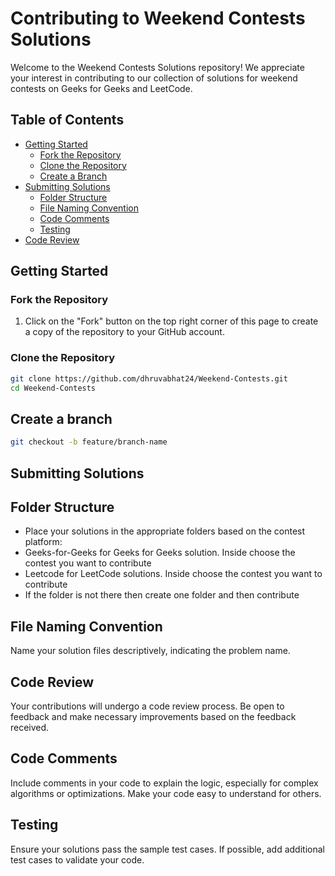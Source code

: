 # Contributing to Weekend Contests Solutions

Welcome to the Weekend Contests Solutions repository! We appreciate your interest in contributing to our collection of solutions for weekend contests on Geeks for Geeks and LeetCode.

## Table of Contents

- [Getting Started](#getting-started)
  - [Fork the Repository](#fork-the-repository)
  - [Clone the Repository](#clone-the-repository)
  - [Create a Branch](#create-a-branch)
- [Submitting Solutions](#submitting-solutions)
  - [Folder Structure](#folder-structure)
  - [File Naming Convention](#file-naming-convention)
  - [Code Comments](#code-comments)
  - [Testing](#testing)
- [Code Review](#code-review)

## Getting Started

### Fork the Repository

1. Click on the "Fork" button on the top right corner of this page to create a copy of the repository to your GitHub account.

### Clone the Repository

```bash
git clone https://github.com/dhruvabhat24/Weekend-Contests.git
cd Weekend-Contests
```
## Create a branch
```bash
git checkout -b feature/branch-name
```
## Submitting Solutions
## Folder Structure
+  Place your solutions in the appropriate folders based on the contest platform:
+  Geeks-for-Geeks for Geeks for Geeks solution. Inside choose the contest you want to contribute
+  Leetcode for LeetCode solutions. Inside choose the contest you want to contribute
+  If the folder is not there then create one folder and then contribute

## File Naming Convention
Name your solution files descriptively, indicating the problem name. 

## Code Review
Your contributions will undergo a code review process. Be open to feedback and make necessary improvements based on the feedback received.

## Code Comments
Include comments in your code to explain the logic, especially for complex algorithms or optimizations. Make your code easy to understand for others.

## Testing
Ensure your solutions pass the sample test cases. If possible, add additional test cases to validate your code.
